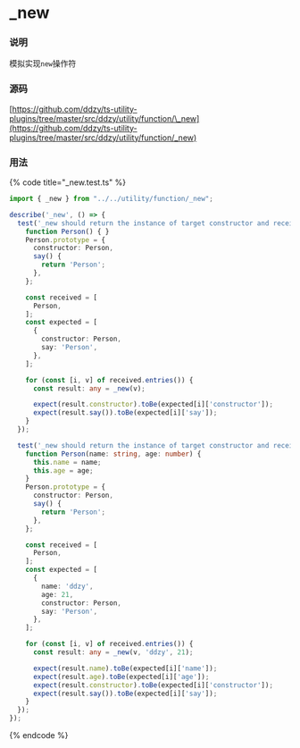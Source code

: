 # \_new

### 说明

 模拟实现`new`操作符

### 源码

[https://github.com/ddzy/ts-utility-plugins/tree/master/src/ddzy/utility/function/\_new](https://github.com/ddzy/ts-utility-plugins/tree/master/src/ddzy/utility/function/_new)

### 用法

{% code title="\_new.test.ts" %}
```typescript
import { _new } from "../../utility/function/_new";

describe('_new', () => {
  test('_new should return the instance of target constructor and received non parameter', () => {
    function Person() { }
    Person.prototype = {
      constructor: Person,
      say() {
        return 'Person';
      },
    };

    const received = [
      Person,
    ];
    const expected = [
      {
        constructor: Person,
        say: 'Person',
      },
    ];

    for (const [i, v] of received.entries()) {
      const result: any = _new(v);

      expect(result.constructor).toBe(expected[i]['constructor']);
      expect(result.say()).toBe(expected[i]['say']);
    }
  });

  test('_new should return the instance of target constructor and received many of parameters', () => {
    function Person(name: string, age: number) {
      this.name = name;
      this.age = age;
    }
    Person.prototype = {
      constructor: Person,
      say() {
        return 'Person';
      },
    };

    const received = [
      Person,
    ];
    const expected = [
      {
        name: 'ddzy',
        age: 21,
        constructor: Person,
        say: 'Person',
      },
    ];

    for (const [i, v] of received.entries()) {
      const result: any = _new(v, 'ddzy', 21);

      expect(result.name).toBe(expected[i]['name']);
      expect(result.age).toBe(expected[i]['age']);
      expect(result.constructor).toBe(expected[i]['constructor']);
      expect(result.say()).toBe(expected[i]['say']);
    }
  });
});
```
{% endcode %}

